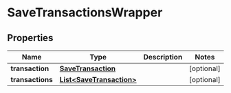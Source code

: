 # SaveTransactionsWrapper

## Properties
Name | Type | Description | Notes
------------ | ------------- | ------------- | -------------
**transaction** | [**SaveTransaction**](SaveTransaction.md) |  |  [optional]
**transactions** | [**List&lt;SaveTransaction&gt;**](SaveTransaction.md) |  |  [optional]
